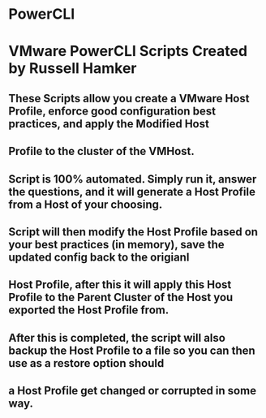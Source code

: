 # PowerCLI
# VMware PowerCLI Scripts Created by Russell Hamker
## These Scripts allow you create a VMware Host Profile, enforce good configuration best practices, and apply the Modified Host 
## Profile to the cluster of the VMHost.
## Script is 100% automated. Simply run it, answer the questions, and it will generate a Host Profile from a Host of your choosing.
## Script will then modify the Host Profile based on your best practices (in memory), save the updated config back to the origianl 
## Host Profile, after this it will apply this Host Profile to the Parent Cluster of the Host you exported the Host Profile from.
## After this is completed, the script will also backup the Host Profile to a file so you can then use as a restore option should
## a Host Profile get changed or corrupted in some way.
